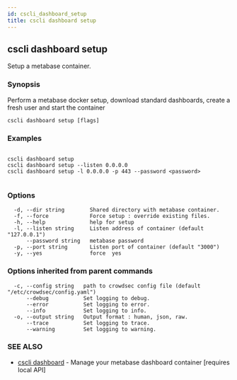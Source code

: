 ```yaml
---
id: cscli_dashboard_setup
title: cscli dashboard setup
---
```

## cscli dashboard setup

Setup a metabase container.

### Synopsis

Perform a metabase docker setup, download standard dashboards, create a fresh user and start the container

```
cscli dashboard setup [flags]
```

### Examples

```

cscli dashboard setup
cscli dashboard setup --listen 0.0.0.0
cscli dashboard setup -l 0.0.0.0 -p 443 --password <password>
 
```

### Options

```
  -d, --dir string        Shared directory with metabase container.
  -f, --force             Force setup : override existing files.
  -h, --help              help for setup
  -l, --listen string     Listen address of container (default "127.0.0.1")
      --password string   metabase password
  -p, --port string       Listen port of container (default "3000")
  -y, --yes               force  yes
```

### Options inherited from parent commands

```
  -c, --config string   path to crowdsec config file (default "/etc/crowdsec/config.yaml")
      --debug           Set logging to debug.
      --error           Set logging to error.
      --info            Set logging to info.
  -o, --output string   Output format : human, json, raw.
      --trace           Set logging to trace.
      --warning         Set logging to warning.
```

### SEE ALSO

* [cscli dashboard](/cscli/cscli_dashboard.md)	 - Manage your metabase dashboard container [requires local API]

